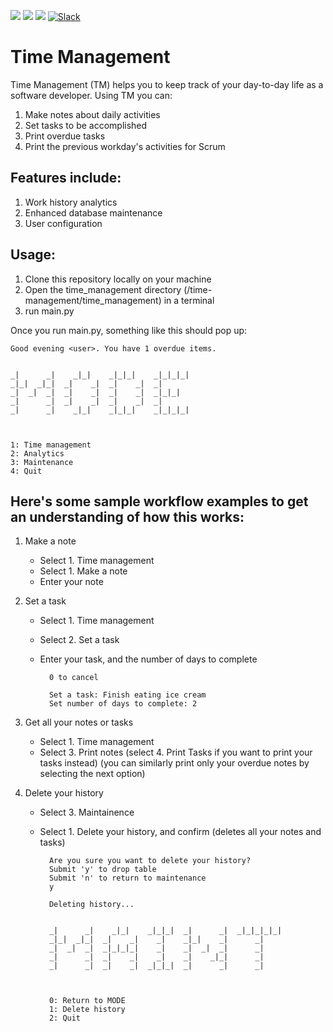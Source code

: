 [![](https://travis-ci.com/ancbro/time-management.svg?branch=master)](https://travis-ci.com/ancbro/time-management)
![](https://img.shields.io/badge/code%20style-PEP8-brightgreen.svg)
![](https://img.shields.io/badge/python-3.8-blue.svg)
[![Slack](https://img.shields.io/badge/Slack-Join-brightgreen)](https://join.slack.com/t/tm-oma8428/shared_invite/zt-iaflzlpt-VSXSI1RkOKko~CT_riBUaA)


# Time Management
Time Management (TM) helps you to keep track of your day-to-day life as a software developer. Using TM you can:

1. Make notes about daily activities
2. Set tasks to be accomplished
3. Print overdue tasks
4. Print the previous workday's activities for Scrum


## Features include:

1. Work history analytics
2. Enhanced database maintenance
3. User configuration

## Usage:

1. Clone this repository locally on your machine
2. Open the time_management directory (/time-management/time_management) in a terminal
3. run main.py

Once you run main.py, something like this should pop up:

                                          
    Good evening <user>. You have 1 overdue items.
    
                                   
    _|      _|    _|_|    _|_|_|    _|_|_|_|  
    _|_|  _|_|  _|    _|  _|    _|  _|        
    _|  _|  _|  _|    _|  _|    _|  _|_|_|    
    _|      _|  _|    _|  _|    _|  _|        
    _|      _|    _|_|    _|_|_|    _|_|_|_|



    1: Time management
    2: Analytics
    3: Maintenance
    4: Quit


## Here's some sample workflow examples to get an understanding of how this works:

1. Make a note
	- Select 1. Time management
	- Select 1. Make a note
	- Enter your note

2. Set a task
	- Select 1. Time management
	- Select 2. Set a task
	- Enter your task, and the number of days to complete
	
			0 to cancel
		
			Set a task: Finish eating ice cream
			Set number of days to complete: 2


3. Get all your notes or tasks
	- Select 1. Time management
	- Select 3. Print notes (select 4. Print Tasks if you want to print your tasks instead)
	(you can similarly print only your overdue notes by selecting the next option)

4. Delete your history
	- Select 3. Maintainence 
	- Select 1. Delete your history, and confirm (deletes all your notes and tasks)
	
			Are you sure you want to delete your history?
			Submit 'y' to drop table
			Submit 'n' to return to maintenance
			y
			
			Deleting history...
			
			
			_|      _|    _|_|    _|_|_|  _|      _|  _|_|_|_|_|
			_|_|  _|_|  _|    _|    _|    _|_|    _|      _|
			_|  _|  _|  _|_|_|_|    _|    _|  _|  _|      _|
			_|      _|  _|    _|    _|    _|    _|_|      _|
			_|      _|  _|    _|  _|_|_|  _|      _|      _|
			
			
			
			0: Return to MODE
			1: Delete history
			2: Quit


